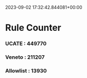2023-09-02 17:32:42.844081+00:00
# Rule Counter 
 ### UCATE : 449770

 ### Veneto : 211207

 ### Allowlist : 13930